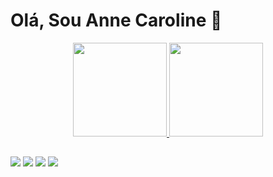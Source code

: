 # Olá, Sou Anne Caroline 👋

<div align="center">
  <a href="https://github.com/AnneCarol107">
  <img height="150em" src="https://github-readme-stats.vercel.app/api?username=AnneCarol107&show_icons=true&theme=dracula&include_all_commits=true&count_private=true"/>
  <img height="150em" src="https://github-readme-stats.vercel.app/api/top-langs/?username=AnneCarol107&layout=compact&langs_count=7&theme=dracula"/>
</div>
  
##
  
<div>
    <a href="https://discord.gg/Anne Ramos#4242" target="_blank"><img src="https://img.shields.io/badge/Discord-7289DA?style=for-the-badge&logo=discord&logoColor=white" target="_blank"></a> 
    <a href="https://www.linkedin.com/in/anne-caroline-607460185" target="_blank"><img src="https://img.shields.io/badge/LinkedIn-0077B5?style=for-the-badge&logo=linkedin&logoColor=white" target="_blank"></a>
   <a href="https://instagram.com/anne_ramos910" target="_blank"><img src="https://img.shields.io/badge/-Instagram-%23E4405F?style=for-the-badge&logo=instagram&logoColor=white" target="_blank"></a>
  <a href = "mailto:annecarol910@gmail.com"><img src="https://img.shields.io/badge/-Gmail-%23333?style=for-the-badge&logo=gmail&logoColor=white" target="_blank"></a>
</div

